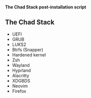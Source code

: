 **The Chad Stack post-installation script**

## The Chad Stack

- UEFI
- GRUB
- LUKS2
- Btrfs (Snapper)
- Hardened kernel
- Zsh
- Wayland
- Hyprland
- Alacritty
- XDGBDS
- Neovim
- Firefox
